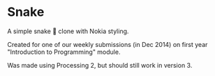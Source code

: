 # Snake
A simple snake 🐍 clone with Nokia styling.

Created for one of our weekly submissions (in Dec 2014) on first year "Introduction to Programming" module.

Was made using Processing 2, but should still work in version 3.
